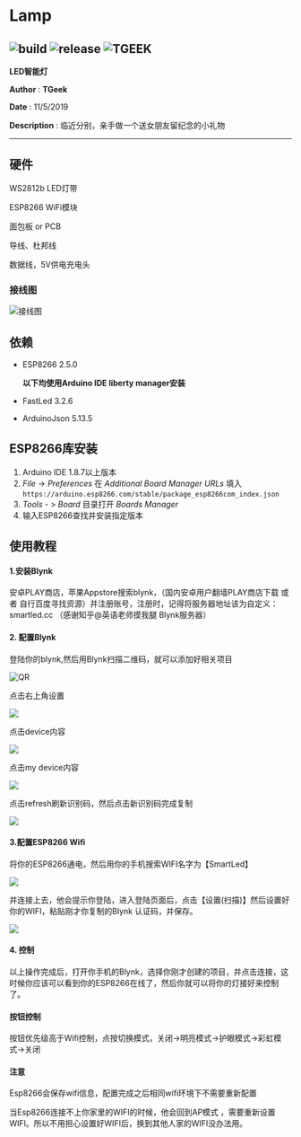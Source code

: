 # Lamp
![build](https://img.shields.io/appveyor/ci/gruntjs/grunt.svg)
![release](https://img.shields.io/badge/release-v1.0-blue.svg)
![TGEEK](https://img.shields.io/badge/Hi~-TGeek-yellowgreen.svg)
---

**LED智能灯**

**Author** : **TGeek**

**Date** : 11/5/2019

**Description** : 临近分别，亲手做一个送女朋友留纪念的小礼物

---

## 硬件

WS2812b LED灯带

ESP8266 WiFi模块

面包板 or PCB

导线、杜邦线

数据线，5V供电充电头

### 接线图

![接线图](doc/esp8266.png)

## 依赖

* ESP8266 2.5.0

  **以下均使用Arduino IDE liberty manager安装**

* FastLed 3.2.6

* ArduinoJson 5.13.5

## ESP8266库安装

1. Arduino IDE 1.8.7以上版本
2. *File* -> *Preferences* 在 *Additional Board Manager URLs* 填入 ```https://arduino.esp8266.com/stable/package_esp8266com_index.json```
3. *Tools* - >  *Board* 目录打开 *Boards Manager*
4. 输入ESP8266查找并安装指定版本

## 使用教程

#### 1.安装Blynk

安卓PLAY商店，苹果Appstore搜索blynk，（国内安卓用户翻墙PLAY商店下载 或者 自行百度寻找资源）并注册账号，注册时，记得将服务器地址该为自定义：smartled.cc （感谢知乎@英语老师摸我腿 Blynk服务器）

#### 2. 配置Blynk

登陆你的blynk,然后用Blynk扫描二维码，就可以添加好相关项目

![QR](doc/QR.png)

点击右上角设置

![](doc/1.jpg)

点击device内容

![](doc/2.png)

点击my device内容

![](doc/3.png)

点击refresh刷新识别码，然后点击新识别码完成复制

![](doc/4.png)

#### 3.配置ESP8266 Wifi

将你的ESP8266通电，然后用你的手机搜索WIFI名字为【SmartLed】

![](doc/6.png)

并连接上去，他会提示你登陆，进入登陆页面后，点击【设置(扫描)】然后设置好你的WIFI，粘贴刚才你复制的Blynk 认证码，并保存。

![](doc/5.png)

#### 4. 控制

以上操作完成后，打开你手机的Blynk，选择你刚才创建的项目，并点击连接，这时候你应该可以看到你的ESP8266在线了，然后你就可以将你的灯接好来控制了。

#### 按钮控制

按钮优先级高于Wifi控制，点按切换模式，关闭->明亮模式->护眼模式->彩虹模式->关闭

#### 注意

Esp8266会保存wifi信息，配置完成之后相同wifi环境下不需要重新配置

当Esp8266连接不上你家里的WIFI的时候，他会回到AP模式 ，需要重新设置WIFI。所以不用担心设置好WIFI后，换到其他人家的WIFI没办法用。
